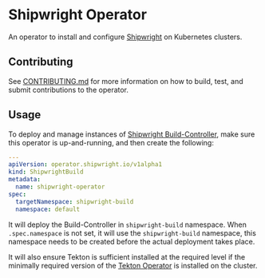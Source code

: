 # Shipwright Operator

An operator to install and configure [Shipwright](https://shipwright.io) on Kubernetes clusters.

## Contributing

See [CONTRIBUTING.md](CONTRIBUTING.md) for more information on how to build, test, and submit
contributions to the operator.

## Usage

To deploy and manage instances of [Shipwright Build-Controller][build-controller], make sure this
operator is up-and-running, and then create the following:

```yml
---
apiVersion: operator.shipwright.io/v1alpha1
kind: ShipwrightBuild
metadata:
  name: shipwright-operator
spec:
  targetNamespace: shipwright-build
  namespace: default
```

It will deploy the Build-Controller in `shipwright-build` namespace. When `.spec.namespace` is not
set, it will use the `shipwright-build` namespace, this namespace needs to be created before the
actual deployment takes place.

It will also ensure Tekton is sufficient installed at the required level if the minimally required version
of the [Tekton Operator](https://github.com/tektoncd/operator) is installed on the cluster.

[build-controller]: https://github.com/shipwright-io/build
